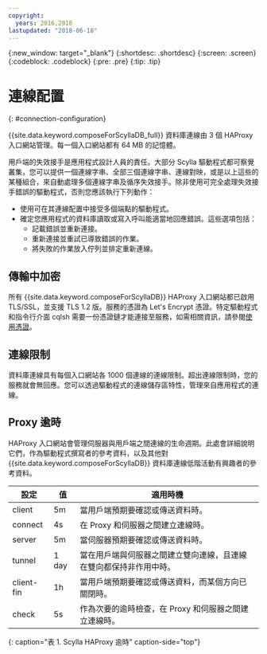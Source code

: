 ```yaml
---
copyright:
  years: 2016,2018
lastupdated: "2018-06-18"
---
```


{:new_window: target="_blank"}
{:shortdesc: .shortdesc}
{:screen: .screen}
{:codeblock: .codeblock}
{:pre: .pre}
{:tip: .tip}

# 連線配置
{: #connection-configuration}

{{site.data.keyword.composeForScyllaDB_full}} 資料庫連線由 3 個 HAProxy 入口網站管理。每一個入口網站都有 64 MB 的記憶體。

用戶端的失效接手是應用程式設計人員的責任。大部分 Scylla 驅動程式都可察覺叢集，您可以提供一個連線字串、全部三個連線字串、連線對映，或是以上這些的某種組合，來自動處理多個連線字串及循序失效接手。除非使用可完全處理失效接手錯誤的驅動程式，否則您應該執行下列動作：

* 使用可在其連線配置中接受多個端點的驅動程式。
* 確定您應用程式的資料庫讀取或寫入呼叫能適當地回應錯誤。這些選項包括：
  + 記載錯誤並重新連接。
  + 重新連接並重試已導致錯誤的作業。
  + 將失敗的作業放入佇列並排定重新連線。

## 傳輸中加密

所有 {{site.data.keyword.composeForScyllaDB}} HAProxy 入口網站都已啟用 TLS/SSL，並支援 TLS 1.2 版。服務的憑證為 Let's Encrypt 憑證。特定驅動程式和指令行介面 cqlsh 需要一份憑證鏈才能連接至服務，如需相關資訊，請參閱[使用憑證](https://console.{DomainName}/docs/services/ComposeForScyllaDB/scylla-certificates.html)。

## 連線限制

資料庫連線具有每個入口網站各 1000 個連線的連線限制。超出連線限制時，您的服務就會無回應。您可以透過驅動程式的連線儲存區特性，管理來自應用程式的連線。

## Proxy 逾時

HAProxy 入口網站會管理伺服器與用戶端之間連線的生命週期。此處會詳細說明它們，作為驅動程式撰寫者的參考資料，以及其他對 {{site.data.keyword.composeForScyllaDB}} 資料庫連線低階活動有興趣者的參考資料。

設定 |值|適用時機
----------|-----------|-----------
client | 5m |當用戶端預期要確認或傳送資料時。
connect | 4s |在 Proxy 和伺服器之間建立連線時。
server | 5m |當伺服器預期要確認或傳送資料時。
tunnel | 1 day |當在用戶端與伺服器之間建立雙向連線，且連線在雙向都保持非作用中時。
client-fin |1h|當用戶端預期要確認或傳送資料，而某個方向已關閉時。
check | 5s |作為次要的逾時檢查，在 Proxy 和伺服器之間建立連線時。

{: caption="表 1. Scylla HAProxy 逾時" caption-side="top"}
